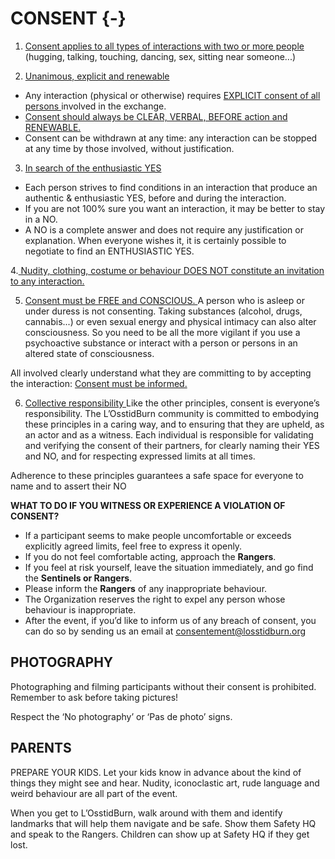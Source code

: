 # CONSENT {-}

1.  <span style="text-decoration:underline">Consent applies to all types of interactions with two or more people </span> (hugging, talking, touching, dancing, sex, sitting near someone...)

2. <span style="text-decoration:underline">Unanimous, explicit and renewable </span>
  
  
  * Any interaction (physical or otherwise) requires <span style="text-decoration:underline">  EXPLICIT consent of all persons  </span> involved in the exchange. 
  * <span style="text-decoration:underline"> Consent should always be CLEAR, VERBAL, BEFORE action and RENEWABLE. </span> 
  * Consent can be withdrawn at any time: any interaction can be stopped at any time by those involved, without justification.


3. <span style="text-decoration:underline"> In search of the enthusiastic YES </span> 
  
* Each person strives to find conditions in an interaction that produce an authentic & enthusiastic YES, before and during the interaction.
* If you are not 100% sure you want an interaction, it may be better to stay in a NO.
* A NO is a complete answer and does not require any justification or explanation. When everyone wishes it, it is certainly possible to negotiate to find an ENTHUSIASTIC YES.


4.<span style="text-decoration:underline"> Nudity, clothing, costume or behaviour DOES NOT constitute an invitation to any interaction. </span> 
  
  
  5. <span style="text-decoration:underline"> Consent must be FREE and CONSCIOUS. </span> 
  A person who is asleep or under duress is not consenting. Taking substances (alcohol, drugs, cannabis...) or even sexual energy and physical intimacy can also alter consciousness. So you need to be all the more vigilant if you use a psychoactive substance or interact with a person or persons in an altered state of consciousness. 
  
All involved clearly understand what they are committing to by accepting the interaction: <span style="text-decoration:underline"> Consent must be informed. </span> 


6. <span style="text-decoration:underline"> Collective responsibility </span> 
Like the other principles, consent is everyone’s responsibility. The L’OsstidBurn community is committed to embodying these principles in a caring way, and to ensuring that they are upheld, as an actor and as a witness. Each individual is responsible for validating and verifying the consent of their partners, for clearly naming their YES and NO,  and for respecting expressed limits at all times.


Adherence to these principles guarantees a safe space for everyone to name and to assert their NO


**WHAT TO DO IF YOU WITNESS OR EXPERIENCE A VIOLATION OF CONSENT?**

* If a participant seems to make people uncomfortable or exceeds explicitly agreed limits, feel free to express it openly.
* If you do not feel comfortable acting, approach the **Rangers**.   
* If you feel at risk yourself, leave the situation immediately, and go find the **Sentinels or Rangers**.
* Please inform the **Rangers** of any inappropriate behaviour.
* The Organization reserves the right to expel any person whose behaviour is inappropriate.
* After the event, if you’d like to inform us of any breach of consent, you can do so by sending us an email at <span style="text-decoration:underline">consentement@losstidburn.org </span> 


<h2><span> PHOTOGRAPHY </span></h2>

Photographing and filming participants without their consent is prohibited. Remember to ask before taking pictures!

Respect the ‘No photography’ or ‘Pas de photo’ signs.



<h2><span> PARENTS  </span></h2>

PREPARE YOUR KIDS. Let your kids know in advance about the kind of things they might see and hear. Nudity, iconoclastic art, rude language and weird behaviour are all part of the event.

When you get to L’OsstidBurn, walk around with  them and identify landmarks that will help them navigate and be safe. Show them Safety HQ and speak to the Rangers. Children can show up at Safety HQ if they get lost.

